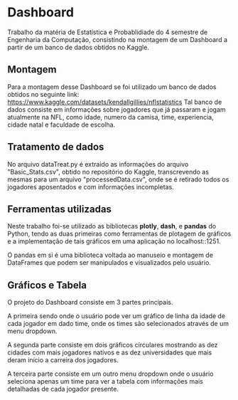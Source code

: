# Dashboard 
Trabalho da matéria de Estatística e Probablidiade do 4 semestre de Engenharia da Computação, consistindo na montagem de um Dashboard a partir de um banco de dados obtidos no Kaggle.

## Montagem
Para a montagem desse Dashboard se foi utilizado um banco de dados obtidos no seguinte link: https://www.kaggle.com/datasets/kendallgillies/nflstatistics
Tal banco de dados consiste em informações sobre jogadores que já passaram e jogam atualmente na NFL, como idade, numero da camisa, time, experiencia, cidade natal e faculdade de escolha.

## Tratamento de dados
No arquivo dataTreat.py é extraido as informações do arquivo "Basic_Stats.csv", obtido no repositório do Kaggle, transcrevendo as mesmas para um arquivo "processedData.csv", onde se é retirado todos os jogadores aposentados e com informações incompletas.

## Ferramentas utilizadas
Neste trabalho foi-se utilizado as bibliotecas **plotly**, **dash**, e **pandas** do Python, tendo as duas primeiras como ferramentas de plotagem de gráficos e a implementação de tais gráficos em uma aplicação no localhost::1251.

O pandas em si é uma biblioteca voltada ao manuseio e montagem de DataFrames que podem ser manipulados e visualizados pelo usuário.

## Gráficos e Tabela
O projeto do Dashboard consiste em 3 partes principais.

A primeira sendo onde o usuário pode ver um gráfico de linha da idade de cada jogador em dado time, onde os times são selecionados através de um menu dropdown.

A segunda parte consiste em dois gráficos circulares mostrando as dez cidades com mais jogadores nativos e as dez universidades que mais deram início a carreira dos jogadores.

A terceira parte consiste em um outro menu dropdown onde o usuário seleciona apenas um time para ver a tabela com informações mais detalhadas de cada jogador presente.
